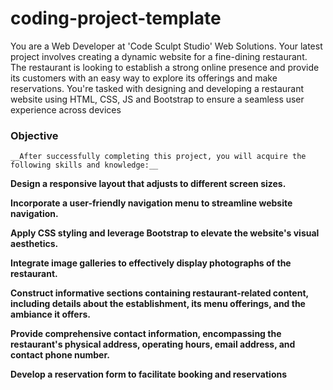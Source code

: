 # coding-project-template

You are a Web Developer at 'Code Sculpt Studio' Web Solutions. Your latest project involves creating a dynamic website for a fine-dining restaurant. The restaurant is looking to establish a strong online presence and provide its customers with an easy way to explore its offerings and make reservations. You're tasked with designing and developing a restaurant website using HTML, CSS, JS and Bootstrap to ensure a seamless user experience across devices

### Objective

`__After successfully completing this project, you will acquire the following skills and knowledge:__`

**Design a responsive layout that adjusts to different screen sizes.**

**Incorporate a user-friendly navigation menu to streamline website navigation.**

**Apply CSS styling and leverage Bootstrap to elevate the website's visual aesthetics.**

**Integrate image galleries to effectively display photographs of the restaurant.**

**Construct informative sections containing restaurant-related content, including details about the establishment, its menu offerings, and the ambiance it offers.**

**Provide comprehensive contact information, encompassing the restaurant's physical address, operating hours, email address, and contact phone number.**

**Develop a reservation form to facilitate booking and reservations**
